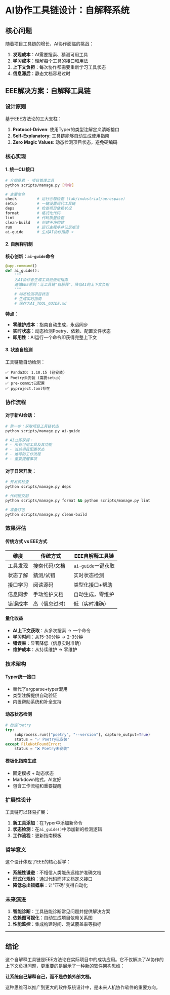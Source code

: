 # AI协作工具链设计：自解释系统

## 核心问题
随着项目工具链的增长，AI协作面临的挑战：
1. **发现成本**：AI需要搜索、猜测可用工具
2. **学习成本**：理解每个工具的接口和用法
3. **上下文负担**：每次协作都需要重新学习工具状态
4. **信息滞后**：静态文档容易过时

## EEE解决方案：自解释工具链

### 设计原则
基于EEE方法论的三大支柱：

1. **Protocol-Driven**: 使用Typer的类型注解定义清晰接口
2. **Self-Explanatory**: 工具链能够自动生成使用指南
3. **Zero Magic Values**: 动态检测项目状态，避免硬编码

### 核心实现

#### 1. 统一CLI接口
```bash
# 合规暴君 - 项目管理工具
python scripts/manage.py [命令]

# 主要命令
check         # 运行合规检查 (lab/industrial/aerospace)
setup         # 一键设置现代工具链
deps          # 检查项目依赖状况
format        # 格式化代码
lint          # 代码质量检查  
clean-build   # 创建干净构建
run           # 运行主程序并记录崩溃
ai-guide      # 生成AI协作指南 ⭐
```

#### 2. 自解释机制
**核心创新：`ai-guide`命令**

```python
@app.command()
def ai_guide():
    """
    为AI协作者生成工具链使用指南
    遵循EEE原则：让工具链"自解释"，降低AI的上下文负担
    """
    # 动态检测项目状态
    # 生成实时指南
    # 保存为AI_TOOL_GUIDE.md
```

**特点**：
- **零维护成本**：指南自动生成，永远同步
- **实时状态**：动态检测Poetry、依赖、配置文件状态
- **即用性**：AI运行一个命令即获得完整上下文

#### 3. 状态自检测
工具链能自动检测：
```
✅ Panda3D: 1.10.15 (已安装)
❌ Poetry未安装 (需要setup)
✅ pre-commit已配置
✅ pyproject.toml存在
```

### 协作流程

#### 对于新AI会话：
```bash
# 第一步：获取项目工具链状态
python scripts/manage.py ai-guide

# AI立即获得：
# - 所有可用工具及其功能
# - 当前项目配置状态
# - 推荐的工作流程
# - 重要提醒事项
```

#### 对于日常开发：
```bash
# 开发前检查
python scripts/manage.py deps

# 代码提交前
python scripts/manage.py format && python scripts/manage.py lint

# 准备打包
python scripts/manage.py clean-build
```

### 效果评估

#### 传统方式 vs EEE方式

| 维度 | 传统方式 | EEE自解释工具链 |
|------|----------|----------------|
| 工具发现 | 搜索代码/文档 | `ai-guide`一键获取 |
| 状态了解 | 猜测/试错 | 实时状态检测 |
| 接口学习 | 阅读源码 | 类型化接口+帮助 |
| 信息同步 | 手动维护文档 | 自动生成，零维护 |
| 错误成本 | 高（信息过时） | 低（实时准确） |

#### 量化收益
- **AI上下文获取**：从多次搜索 → 一个命令
- **学习时间**：从15-30分钟 → 2-3分钟  
- **错误率**：显著降低（信息实时准确）
- **维护成本**：从持续维护 → 零维护

### 技术架构

#### Typer统一接口
- 替代了argparse+typer混用
- 类型注解提供自动验证
- 内置帮助系统和补全支持

#### 动态状态检测
```python
# 检查Poetry
try:
    subprocess.run(["poetry", "--version"], capture_output=True)
    status = "✅ Poetry已安装"
except FileNotFoundError:
    status = "❌ Poetry未安装"
```

#### 模板化指南生成
- 固定模板 + 动态状态
- Markdown格式，AI友好
- 包含工作流程和重要提醒

### 扩展性设计

工具链可以轻易扩展：
1. **新工具添加**：在Typer中添加新命令
2. **状态检测**：在`ai_guide()`中添加新的检测逻辑
3. **工作流程**：更新指南模板

### 哲学意义

这个设计体现了EEE的核心哲学：
- **系统性谦逊**：不相信人类能永远维护准确文档
- **形式化规约**：通过代码而非文档定义接口
- **降低总出错概率**：让"正确"变得自动化

### 未来演进

1. **智能诊断**：工具链能诊断常见问题并提供解决方案
2. **依赖图可视化**：自动生成项目依赖关系图
3. **性能监控**：集成构建时间、测试覆盖率等指标

---

## 结论

这个自解释工具链是EEE方法论在实际项目中的成功应用。它不仅解决了AI协作的上下文负担问题，更重要的是展示了一种新的软件架构思维：

**让系统自己解释自己，而不是依赖外部文档。**

这种思维可以推广到更大的软件系统设计中，是未来人机协作软件的重要方向。 